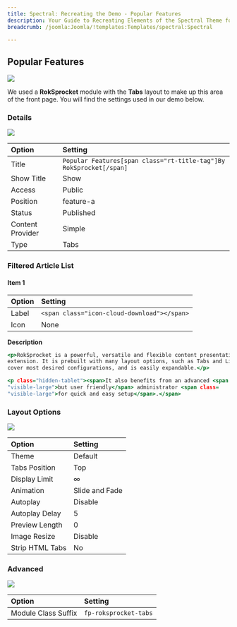 ```yaml
---
title: Spectral: Recreating the Demo - Popular Features
description: Your Guide to Recreating Elements of the Spectral Theme for Joomla
breadcrumb: /joomla:Joomla/!templates:Templates/spectral:Spectral

---
```


Popular Features
-----

![][demo]

We used a **RokSprocket** module with the **Tabs** layout to make up this area of the front page. You will find the settings used in our demo below.

### Details

![][demo2]

| Option           | Setting                                                            |  
| :--------------- | :----------------------------------------------------------------- |  
| Title            | `Popular Features[span class="rt-title-tag"]By RokSprocket[/span]` |  
| Show Title       | Show                                                               |  
| Access           | Public                                                             |  
| Position         | feature-a                                                          |  
| Status           | Published                                                          |  
| Content Provider | Simple                                                             |  
| Type             | Tabs                                                               |  

### Filtered Article List

#### Item 1

| Option | Setting                                     |  
| :----- | :------------------------------------------ |  
| Label  | `<span class="icon-cloud-download"></span>` |  
| Icon   | None                                        |  

**Description**

~~~ .html
<p>RokSprocket is a powerful, versatile and flexible content presentation
extension. It is prebuilt with many layout options, such as Tabs and Lists, to
cover most desired configurations, and is easily expandable.</p>

<p class="hidden-tablet"><span>It also benefits from an advanced <span class=
"visible-large">but user friendly</span> administrator <span class=
"visible-large">for quick and easy setup</span>.</span>
~~~

### Layout Options

![][demo3]

| Option          | Setting        |  
| :-------------- | :------------- |  
| Theme           | Default        |  
| Tabs Position   | Top            |  
| Display Limit   | ∞              |  
| Animation       | Slide and Fade |  
| Autoplay        | Disable        |  
| Autoplay Delay  | 5              |  
| Preview Length  | 0              |  
| Image Resize    | Disable        |  
| Strip HTML Tabs | No             |

### Advanced

![][demo4]

| Option              | Setting               |  
| :------------------ | :-------------------- |  
| Module Class Suffix | `fp-roksprocket-tabs` |  

[demo]: assets/demo_11.jpeg
[demo2]: assets/tabs_1.jpeg
[demo3]: assets/tabs_2.jpeg
[demo4]: assets/tabs_3.jpeg